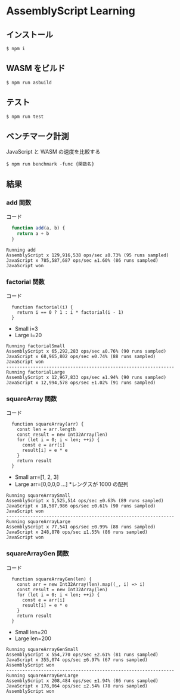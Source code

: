 # AssemblyScript Learning

## インストール

```
$ npm i
```

## WASM をビルド

```
$ npm run asbuild
```

## テスト

```
$ npm run test
```

## ベンチマーク計測

JavaScript と WASM の速度を比較する

```
$ npm run benchmark -func {関数名}
```

## 結果

### add 関数

コード

```JavaScript
  function add(a, b) {
    return a + b
  }
```

```
Running add
AssemblyScript x 129,916,538 ops/sec ±0.73% (95 runs sampled)
JavaScript x 785,587,687 ops/sec ±1.60% (86 runs sampled)
JavaScript won
```

### factorial 関数

コード

```JS
  function factorial(i) {
    return i == 0 ? 1 : i * factorial(i - 1)
  }
```

- Small i=3
- Large i=20

```
Running factorialSmall
AssemblyScript x 65,292,283 ops/sec ±0.76% (90 runs sampled)
JavaScript x 68,965,802 ops/sec ±0.74% (88 runs sampled)
JavaScript won
---------------------------------------------------------------
Running factorialLarge
AssemblyScript x 12,967,833 ops/sec ±1.94% (90 runs sampled)
JavaScript x 12,994,578 ops/sec ±1.02% (91 runs sampled)
```

### squareArray 関数

コード

```JS
  function squareArray(arr) {
    const len = arr.length
    const result = new Int32Array(len)
    for (let i = 0; i < len; ++i) {
      const e = arr[i]
      result[i] = e * e
    }
    return result
  }
```

- Small arr=[1, 2, 3]
- Large arr=[0,0,0,0 ...] \*レングスが 1000 の配列

```
Running squareArraySmall
AssemblyScript x 1,525,514 ops/sec ±0.63% (89 runs sampled)
JavaScript x 18,507,986 ops/sec ±0.61% (90 runs sampled)
JavaScript won
---------------------------------------------------------------
Running squareArrayLarge
AssemblyScript x 77,541 ops/sec ±0.99% (88 runs sampled)
JavaScript x 248,878 ops/sec ±1.55% (86 runs sampled)
JavaScript won
```

### squareArrayGen 関数

コード

```JS
  function squareArrayGen(len) {
    const arr = new Int32Array(len).map((_, i) => i)
    const result = new Int32Array(len)
    for (let i = 0; i < len; ++i) {
      const e = arr[i]
      result[i] = e * e
    }
    return result
  }
```

- Small len=20
- Large len=200

```
Running squareArrayGenSmall
AssemblyScript x 554,770 ops/sec ±2.61% (81 runs sampled)
JavaScript x 355,074 ops/sec ±6.97% (67 runs sampled)
AssemblyScript won
---------------------------------------------------------------
Running squareArrayGenLarge
AssemblyScript x 208,484 ops/sec ±1.94% (86 runs sampled)
JavaScript x 178,064 ops/sec ±2.54% (78 runs sampled)
AssemblyScript won
```
